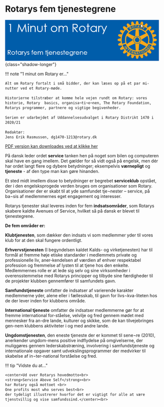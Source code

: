 # Rotarys fem tjenestegrene

![Rotarys fem tjenestegrene](images/tjenestegrene.jpg){class="shadow-longer"} 

!!! note "1 minut om Rotary er..."

    Alt om Rotary fortalt i små bidder, der kan læses op på et par mi-nutter ved et Rotary-møde.
    
    Historierne tilstræber at komme hele vejen rundt om Rotary: vores historie, Rotary  basics, organisa¬ti¬o¬nen, The Rotary Foundation, Rotarys programmer, partnere og vigtige begivenheder.
    
    Serien er udarbejdet af Uddannelsesudvalget i Rotary Distrikt 1470 i 2020/21
    
    Redaktør: 
    Jens Erik Rasmussen, dg1470-1213@rotary.dk


<a href=https://1minut.rotary.dk/pdf-versioner/1_minut_om_Rotary_Rotarys_fem_tjenestegrene.pdf target=_blank>PDF version kan downloades ved at klikke her</a>


På dansk leder ordet <strong>service</strong> tanken hen på noget som bilen og computeren skal have en gang imellem. Det gælder for så vidt også på engelsk, men dér har ordet langt flere og dybere betydninger; eksempelvis <strong>værnepligt</strong> og <strong>tjeneste</strong> - af den type man kan gøre hinanden.


Et sted midt imellem disse to betydninger er begrebet <strong>serviceklub</strong> opstået, der i den engelsksprogede verden bruges om organisationer som Rotary. Organisationer der er skabt til at yde samfundet tje¬nester – service, på ba¬sis af medlemmernes eget engagement og interesser.


Rotarys tjenester skal leveres inden for fem <strong>indsatsområder</strong>, som Rotarys skabere kaldte Avenues of Service, hvilket så på dansk er blevet til tjenestegrene.


<strong>De fem områder er:</strong>


<strong>Klubtjenesten</strong>, som dækker den indsats vi som medlemmer yder til vores klub for at den skal fungere ordentligt. 


<strong>Erhvervstjenesten</strong> (I begyndelsen kaldet Kalds- og virketjenesten) har til formål at fremme høje etiske standarder i medlemmets private og professionelle liv, aner-kendelsen af værdien af enhver respektabel profession og fremmelse af lysten til at tjene hos den enkelte. Medlemmernes rolle er at lede sig selv og sine virksomheder i overensstemmelse med Rotarys principper og tilbyde sine færdigheder til de projekter klubben gennemfører til samfundets gavn. 


<strong>Samfundstjeneste</strong> omfatter de indsatser af varierende karakter medlemmerne yder, alene eller i fællesskab, til gavn for livs¬kva-liteten hos de der lever inden for klubbens område.


<strong>International tjeneste</strong> omfatter de indsatser medlemmerne gør for at fremme international for-ståelse, velvilje og fred gennem mødet med mennesker fra an-dre lande, kulturer og skikke, som de kan tilvejebringes gen-nem klubbens aktiviteter i og med andre lande.


<strong>Ungdomstjenesten</strong>, den eneste tjeneste der er kommet til sene¬re (2010), anerkender ungdom-mens positive indflydelse på omgivelserne, der muliggøres gennem lederskabstræning, involvering i samfundstjeneste og internationale opgaver samt udvekslingsprogrammer der medvirker til skabelse af in¬ter-national forståelse og fred.



!!! tip "Vidste du at..."

    <center>Ud over Rotarys hovedmotto<br> 
    <strong>Service Above Self</strong><br>
    har Rotary også mottoet <br>
    One profits most who serves best<br>
    der tydeligt illustrerer hvorfor det er vigtigt for alle at være tjenstvillig og vise samfundssind.</center><br>
